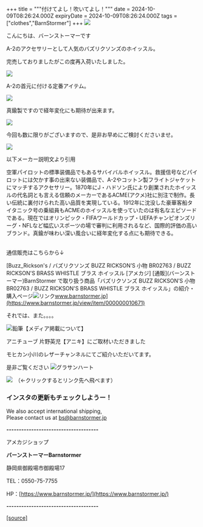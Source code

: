 +++
title = """付けてよし！吹いてよし！"""
date = 2024-10-09T08:26:24.000Z
expiryDate = 2024-10-09T08:26:24.000Z
tags = ["clothes","BarnStormer"]
+++
[![](https://stat.ameba.jp/user_images/20231023/16/barnstormer-go/b2/03/p/o0420015015354743273.png)](https://ameblo.jp/barnstormer-go/entry-12825670498.html)

こんにちは、バーンストーマーです

A-2のアクセサリーとして人気のバズリクソンズのホイッスル。

完売しておりましたがこの度再入荷いたしました。

[![](https://stat.ameba.jp/user_images/20241009/17/barnstormer-go/6a/67/j/o0466070015495902219.jpg)](https://stat.ameba.jp/user_images/20241009/17/barnstormer-go/6a/67/j/o0466070015495902219.jpg)

A-2の首元に付ける定番アイテム。

[![](https://stat.ameba.jp/user_images/20241009/17/barnstormer-go/ce/be/j/o0466070015495902225.jpg)](https://stat.ameba.jp/user_images/20241009/17/barnstormer-go/ce/be/j/o0466070015495902225.jpg)

真鍮製ですので経年変化にも期待が出来ます。

[![](https://stat.ameba.jp/user_images/20241009/17/barnstormer-go/a2/77/j/o0466070015495902213.jpg)](https://stat.ameba.jp/user_images/20241009/17/barnstormer-go/a2/77/j/o0466070015495902213.jpg)

今回も数に限りがございますので、是非お早めにご検討くださいませ。

[![](https://stat.ameba.jp/user_images/20241009/17/barnstormer-go/d2/25/j/o0466070015495902215.jpg)](https://stat.ameba.jp/user_images/20241009/17/barnstormer-go/d2/25/j/o0466070015495902215.jpg)

以下メーカー説明文より引用

空軍パイロットの標準装備品でもあるサバイバルホイッスル。救援信号などパイロットには欠かす事の出来ない装備品で、A-2やコットン製フライトジャケットにマッチするアクセサリー。1870年にJ・ハドソン氏により創業されたホイッスルの代名詞とも言える信頼のメーカーであるACME(アクメ)社に別注で制作。長い伝統に裏付けられた高い品質を実現している。1912年に沈没した豪華客船タイタニック号の乗組員もACMEのホイッスルを使っていたのは有名なエピソードである。現在ではオリンピック・FIFAワールドカップ・UEFAチャンピオンズリーグ・NFLなど幅広いスポーツの場で審判に利用されるなど、国際的評価の高いブランド。真鍮が味わい深い風合いに経年変化する点にも期待できる。  
 

通信販売はこちらから↓

[Buzz\_Rickson's / バズリクソンズ BUZZ RICKSON’S 小物 BR02763 / BUZZ RICKSON'S BRASS WHISTLE ブラス ホイッスル \[アメカジ\] \[通販\](バーンストーマー)BarnStormer で取り扱う商品「バズリクソンズ BUZZ RICKSON’S 小物 BR02763 / BUZZ RICKSON'S BRASS WHISTLE ブラス ホイッスル」の紹介・購入ページ![リンク](https://c.stat100.ameba.jp/ameblo/symbols/v3.20.0/svg/gray/editor_link.svg)www.barnstormer.jp](https://www.barnstormer.jp/view/item/000000010671)

それでは、また。。。。

![鉛筆](https://stat100.ameba.jp/blog/ucs/img/char/char3/519.png)【メディア掲載について】

アニチューブ 片野英児【アニキ】にご取材いただきました

モヒカン小川のレザーチャンネルにてご紹介いただいてます。

是非ご覧ください ![グラサンハート](https://stat100.ameba.jp/blog/ucs/img/char/char3/148.png)

[![](https://stat.ameba.jp/user_images/20230412/16/barnstormer-go/6a/23/p/o0108010815269242493.png)](https://www.instagram.com/barnstormer_daily/)　（←クリックするとリンク先へ飛べます）

### インスタの更新もチェックしようー！

We also accept international shipping,  
Please contact us at bs@barnstormer.jp

**\-------------------------------------**

アメカジショップ

**バーンストーマーBarnstormer**

静岡県御殿場市御殿場17

TEL：0550-75-7755

HP：[https://www.barnstormer.jp/](https://www.barnstormer.jp/)

**\-------------------------------------**

[[source]](https://ameblo.jp/barnstormer-go/entry-12870621970.html)
